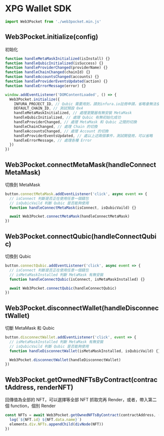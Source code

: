 # XPG Wallet SDK

```javascript
import Web3Pocket from './web3pocket.min.js'
```

## Web3Pocket.initialize(config)

初始化

```javascript
function handleMetaMaskInitialized(isInstall) {}
function handleQubicInitialized(isSuccess) {}
function handleProviderChanged(providerName) {}
function handleChainChanged(chainId) {}
function handleAccountsChanged(accounts) {}
function handleProviderEventsUpdated(action) {}
function handleErrorMessage(error) {}

window.addEventListener('DOMContentLoaded', () => {
  Web3Pocket.initialize({
    INFURA_PROJECT_ID, // Qubic 需要用到，請到infura.io註冊申請，省略會無法使用Qubic
    DEFAULT_CHAIN_ID, // 測試預設 0x4
    handleMetaMaskInitialized, // 處理瀏覽器有無安裝 MetaMask
    handleQubicInitialized, // 處理 Qubic 有無初始化成功
    handleProviderChanged, // 處理 MetaMask 和 Qubic 之間的切換
    handleChainChanged, // 處理 Chain 的切換
    handleAccountsChanged, // 處理 Account 的切換
    handleProviderEventsUpdated, // 處以上述兩個事件，測試開發用，可以省略
    handleErrorMessage, // 處理各種 Error
  })
})
```

## Web3Pocket.connectMetaMask(handleConnectMetaMask)

切換到 MetaMask

```javascript
button.connectMetaMask.addEventListener('click', async event => {
  // isConnect 判斷是否正在使用任意一個錢包
  // isQubicVaild 判斷 Qubic 是否能夠使用
  function handleConnectMetaMask(isConnect, isQubicVaild) {}

  await Web3Pocket.connectMetaMask(handleConnectMetaMask)
})
```

## Web3Pocket.connectQubic(handleConnectQubic)

切換到 Qubic

```javascript
button.connectQubic.addEventListener('click', async event => {
  // isConnect 判斷是否正在使用任意一個錢包
  // isMetaMaskInstalled 判斷 MetaMask 有無安裝
  function handleConnectQubic(isConnect, isMetaMaskInstalled) {}

  await Web3Pocket.connectQubic(handleConnectQubic)
})
```


## Web3Pocket.disconnectWallet(handleDisconnectWallet)

切斷 MetaMask 和 Qubic

```javascript
button.disconnectWallet.addEventListener('click', event => {
  // isMetaMaskInstalled 判斷 MetaMask 有無安裝
  // isQubicVaild 判斷 Qubic 是否能夠使用
  function handleDisconnectWallet(isMetaMaskInstalled, isQubicVaild) {}

  Web3Pocket.disconnectWallet(handleDisconnectWallet)
})
```

## Web3Pocket.getOwnedNFTsByContract(contractAddress, renderNFT)

回傳值為全部的 NFT，可以選擇等全部 NFT 抓取完再 Render，或者，帶入第二個 function，個別 Render

```javascript
const NFTs = await Web3Pocket.getOwnedNFTsByContract(contractAddress, (NFT) => {
  log(`${NFT.id} ${NFT.data.name}`)
  elements.div.NFTs.appendChild(divNode(NFT))
})
```

